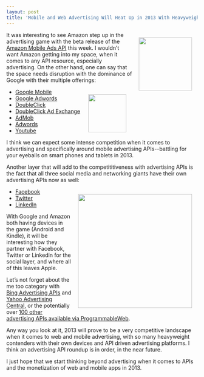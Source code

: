 ```yaml
---
layout: post
title: 'Mobile and Web Advertising Will Heat Up in 2013 With Heavyweight Advertising APIs'
---
```

<p><a title="Amazon Mobile Ads API" href="https://developer.amazon.com/sdk/mobileads.html" target="_blank"><img style="padding: 15px;" src="https://s3.amazonaws.com/kinlane-productions/amazon/amazon-mobile-app-distribution-logo.png" alt="" width="140" align="right" /></a></p>
<p>It was interesting to see Amazon step up in the advertising game with the beta release of the <a title="Amazon Mobile Ads API" href="https://developer.amazon.com/sdk/mobileads.html" target="_blank">Amazon Mobile Ads API</a> this week.  I wouldn&rsquo;t want Amazon getting into my space, when it comes to any API resource, especially advertising.  On the other hand, one can say that the space needs disruption with the dominance of Google with their multiple offerings:</p>
<p><a title="Amazon Mobile Ads API" href="https://developer.amazon.com/sdk/mobileads.html" target="_blank"><img style="padding: 15px;" src="https://s3.amazonaws.com/kinlane-productions/amazon/amazon-mobile-app-distribution-dollar-sign-cloud.png" alt="" width="100" align="right" /></a></p>
<ul class="mainlist">
<li><a href="http://www.google.com/ads/mobile/" target="_blank">Google Mobile</a></li>
<li><a href="https://developers.google.com/advertise/adwords" target="_blank">Google Adwords</a></li>
<li><a href="https://developers.google.com/advertise/dfa" target="_blank">DoubleClick</a></li>
<li><a href="https://developers.google.com/advertise/adexchange" target="_blank">DoubleClick Ad Exchange</a></li>
<li><a href="http://www.google.com/ads/admob/">AdMob</a></li>
<li><a href="https://developers.google.com/adwords/api/" target="_blank">Adwords</a></li>
<li><a href="https://developers.google.com/youtube/creating_monetizable_applications" target="_blank">Youtube</a></li>
</ul>
<p>I think we can expect some intense competition when it comes to advertising and specifically around mobile advertising APIs--battling for your eyeballs on smart phones and tablets in 2013.</p>
<p>Another layer that will add to the competititiveness with advertising APIs is the fact that all three social media and networking giants have their own advertising APIs now as well:</p>
<p><a title="Amazon Mobile Ads API" href="https://developer.amazon.com/sdk/mobileads.html" target="_blank"><img style="padding: 15px;" src="https://s3.amazonaws.com/kinlane-productions/amazon/amazon-mobile-app-distribution-people-devices.png" alt="" width="300" align="right" /></a></p>
<ul class="mainlist">
<li><a href="http://developers.facebook.com/docs/reference/ads-api/" target="_blank">Facebook</a></li>
<li><a href="https://dev.twitter.com/programs/ads-api" target="_blank">Twitter</a></li>
<li><a href="http://developer.linkedin.com/blog/linkedin-ads-unveils-new-api-program" target="_blank">LinkedIn</a></li>
</ul>
<p>With Google and Amazon both having devices in the game (Android and Kindle), it will be interesting how they partner with Facebook, Twitter or Linkedin for the social layer, and where all of this leaves Apple.</p>
<p>Let&rsquo;s not forget about the  me too category with <a href="http://advertise.bingads.microsoft.com/en-us/search-advertising/bingads-api" target="_blank">Bing Advertising APIs</a> and <a href="http://advertisingcentral.yahoo.com/api/overview" target="_blank">Yahoo Advertising Central</a>, or the potentially over <a href="http://blog.programmableweb.com/2012/02/21/112-advertising-apis-google-adsense-google-adwords-and-feedburner/" target="_blank">100 other advertising APIs available via ProgrammableWeb</a>.</p>
<p>Any way you look at it, 2013 will prove to be a very competitive landscape when it comes to web and mobile advertising, with so many heavyweight contenders with their own devices and API driven advertising platforms.  I think an advertising API roundup is in order, in the near future.</p>
<p>I just hope that we start thinking beyond advertising when it comes to APIs and the monetization of web and mobile apps in 2013.</p>